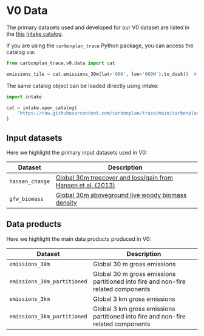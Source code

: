 # V0 Data

The primary datasets used and developed for our V0 dataset are listed in the [this](./catalog.yaml) [Intake catalog](https://intake.readthedocs.io/en/latest/).

If you are using the `carbonplan_trace` Python package, you can access the catalog via:

```python
from carbonplan_trace.v0.data import cat

emissions_tile = cat.emissions_30m(lat='00N', lon='060W').to_dask()  # returns an xarray.Dataset
```

The same catalog object can be loaded directly using intake:

```python
import intake

cat = intake.open_catalog(
    'https://raw.githubusercontent.com/carbonplan/trace/main/carbonplan_trace/v0/data/catalog.yaml'
)
```

## Input datasets

Here we highlight the primary input datasets used in V0:

| Dataset         | Description                                                                                                                                             |
| --------------- | ------------------------------------------------------------------------------------------------------------------------------------------------------- |
| `hansen_change` | [Global 30m treecover and loss/gain from Hansen et al. (2013)](https://storage.cloud.google.com/earthenginepartners-hansen/GFC-2020-v1.8/download.html) |
| `gfw_biomass`   | [Global 30m aboveground live woody biomass density](https://data.globalforestwatch.org/datasets/gfw::aboveground-live-woody-biomass-density/about)      |

## Data products

Here we highlight the main data products produced in V0:

| Dataset                     | Description                                                                       |
| --------------------------- | --------------------------------------------------------------------------------- |
| `emissions_30m`             | Global 30 m gross emissions                                                       |
| `emissions_30m_partitioned` | Global 30 m gross emissions partitioned into fire and non-fire related components |
| `emissions_3km`             | Global 3 km gross emissions                                                       |
| `emissions_3km_partitioned` | Global 3 km gross emissions partitioned into fire and non-fire related components |

